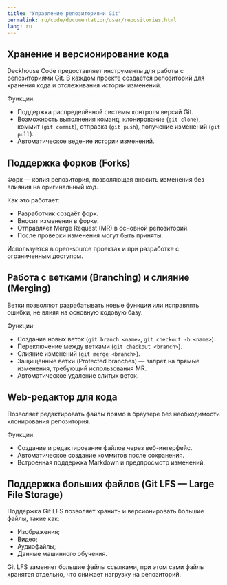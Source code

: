 ```yaml
---
title: "Управление репозиториями Git"
permalink: ru/code/documentation/user/repositories.html
lang: ru
---
```


## Хранение и версионирование кода

Deckhouse Code предоставляет инструменты для работы с репозиториями Git. В каждом проекте создается репозиторий для хранения кода и отслеживания истории изменений.

Функции:

- Поддержка распределённой системы контроля версий Git.
- Возможность выполнения команд: клонирование (`git clone`), коммит (`git commit`), отправка (`git push`), получение изменений (`git pull`).
- Автоматическое ведение истории изменений.

## Поддержка форков (Forks)  

Форк — копия репозитория, позволяющая вносить изменения без влияния на оригинальный код.

Как это работает:

- Разработчик создаёт форк.
- Вносит изменения в форке.
- Отправляет Merge Request (MR) в основной репозиторий.
- После проверки изменения могут быть приняты.

Используется в open-source проектах и при разработке с ограниченным доступом.

## Работа с ветками (Branching) и слияние (Merging)  

Ветки позволяют разрабатывать новые функции или исправлять ошибки, не влияя на основную кодовую базу.

Функции:

- Создание новых веток (`git branch <name>`, `git checkout -b <name>`).
- Переключение между ветками (`git checkout <branch>`).
- Слияние изменений (`git merge <branch>`).
- Защищённые ветки (Protected branches) — запрет на прямые изменения, требующий использования MR.
- Автоматическое удаление слитых веток.

## Web-редактор для кода  

Позволяет редактировать файлы прямо в браузере без необходимости клонирования репозитория.

Функции:

- Создание и редактирование файлов через веб-интерфейс.
- Автоматическое создание коммитов после сохранения.
- Встроенная поддержка Markdown и предпросмотр изменений.

## Поддержка больших файлов (Git LFS — Large File Storage)

Поддержка Git LFS позволяет хранить и версионировать большие файлы, такие как:

- Изображения;
- Видео;
- Аудиофайлы;
- Данные машинного обучения.

Git LFS заменяет большие файлы ссылками, при этом сами файлы хранятся отдельно, что снижает нагрузку на репозиторий.
